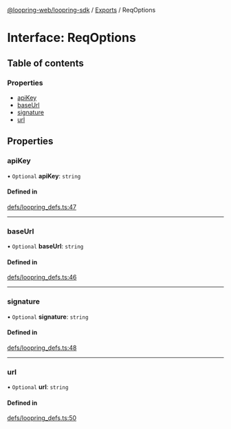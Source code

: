 [@loopring-web/loopring-sdk](../README.md) / [Exports](../modules.md) / ReqOptions

# Interface: ReqOptions

## Table of contents

### Properties

- [apiKey](ReqOptions.md#apikey)
- [baseUrl](ReqOptions.md#baseurl)
- [signature](ReqOptions.md#signature)
- [url](ReqOptions.md#url)

## Properties

### apiKey

• `Optional` **apiKey**: `string`

#### Defined in

[defs/loopring_defs.ts:47](https://github.com/Loopring/loopring_sdk/blob/077bca2/src/defs/loopring_defs.ts#L47)

___

### baseUrl

• `Optional` **baseUrl**: `string`

#### Defined in

[defs/loopring_defs.ts:46](https://github.com/Loopring/loopring_sdk/blob/077bca2/src/defs/loopring_defs.ts#L46)

___

### signature

• `Optional` **signature**: `string`

#### Defined in

[defs/loopring_defs.ts:48](https://github.com/Loopring/loopring_sdk/blob/077bca2/src/defs/loopring_defs.ts#L48)

___

### url

• `Optional` **url**: `string`

#### Defined in

[defs/loopring_defs.ts:50](https://github.com/Loopring/loopring_sdk/blob/077bca2/src/defs/loopring_defs.ts#L50)
